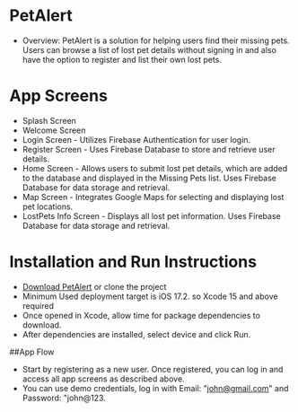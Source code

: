  # PetAlert

* Overview: PetAlert is a solution for helping users find their missing pets. Users can browse a list of lost pet details without signing in and also have the option to register and list their own lost pets.

# App Screens
* Splash Screen
* Welcome Screen
* Login Screen - Utilizes Firebase Authentication for user login.
* Register Screen - Uses Firebase Database to store and retrieve user details.
* Home Screen - Allows users to submit lost pet details, which are added to the database and displayed in the Missing Pets list. Uses Firebase Database for data storage and retrieval.
* Map Screen - Integrates Google Maps for selecting and displaying lost pet locations.
* LostPets Info Screen - Displays all lost pet information. Uses Firebase Database for data storage and retrieval.

# Installation and Run Instructions
- [Download PetAlert](https://github.com/vengatesh1005/PetAlert) or clone the project
- Minimum Used deployment target is iOS 17.2. so Xcode 15 and above required
- Once opened in Xcode, allow time for package dependencies to download.
- After dependencies are installed, select device and click Run.

##App Flow
* Start by registering as a new user. Once registered, you can log in and access all app screens as described above.
* You can use demo credentials, log in with Email: "john@gmail.com" and Password: "john@123.


